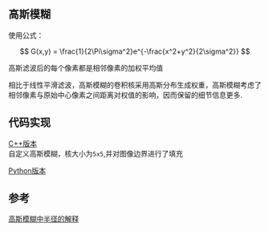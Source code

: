 ## 高斯模糊     

使用公式：   

$$
G(x,y) = \frac{1}{2\Pi\sigma^2}e^{-\frac{x^2+y^2}{2\sigma^2}}
$$    

高斯滤波后的每个像素都是相邻像素的加权平均值  

相比于线性平滑滤波，高斯模糊的卷积核采用高斯分布生成权重，高斯模糊考虑了相邻像素与原始中心像素之间距离对权值的影响，因而保留的细节信息更多.      

## 代码实现   

[C++版本](./GaussianBlur.cpp)   
    自定义高斯模糊，核大小为`5x5`,并对图像边界进行了填充       

[Python版本](./GaussianBlur.py)        


## 参考    

[高斯模糊中半径的解释](http://www.cnblogs.com/hoodlum1980/archive/2008/03/03/1088567.html)    


